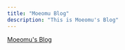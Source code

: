 ```yaml
---
title: "Moeomu Blog"
description: "This is Moeomu's Blog"
---
```


[Moeomu's Blog](https://blog.moeomu.com)
